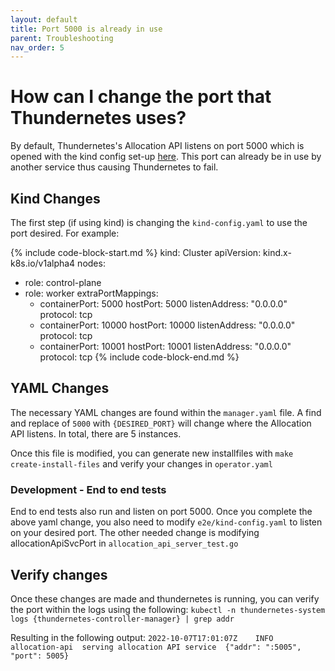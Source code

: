 ```yaml
---
layout: default
title: Port 5000 is already in use
parent: Troubleshooting
nav_order: 5
---
```


# How can I change the port that Thundernetes uses?

By default, Thundernetes's Allocation API listens on port 5000 which is opened with the kind config set-up [here](../quickstart/installing-kind.md). This port can already be in use by another service thus causing Thundernetes to fail.

## Kind Changes
The first step (if using kind) is changing the `kind-config.yaml` to use the port desired. For example:

{% include code-block-start.md %}
kind: Cluster
apiVersion: kind.x-k8s.io/v1alpha4
nodes:
- role: control-plane
- role: worker
  extraPortMappings:
  - containerPort: 5000
    hostPort: 5000
    listenAddress: "0.0.0.0"
    protocol: tcp
  - containerPort: 10000
    hostPort: 10000
    listenAddress: "0.0.0.0"
    protocol: tcp
  - containerPort: 10001
    hostPort: 10001
    listenAddress: "0.0.0.0"
    protocol: tcp
{% include code-block-end.md %}

## YAML Changes
The necessary YAML changes are found within the `manager.yaml` file. A find and replace of `5000` with `{DESIRED_PORT}` will change where the Allocation API listens. In total, there are 5 instances.

Once this file is modified, you can generate new installfiles with `make create-install-files` and verify your changes in `operator.yaml`

### Development - End to end tests
End to end tests also run and listen on port 5000. Once you complete the above yaml change, you also need to modify `e2e/kind-config.yaml` to listen on your desired port. The other needed change is modifying allocationApiSvcPort in `allocation_api_server_test.go` 

## Verify changes

Once these changes are made and thundernetes is running, you can verify the port within the logs using the following:
`kubectl -n thundernetes-system logs {thundernetes-controller-manager} | grep addr`

Resulting in the following output:
`2022-10-07T17:01:07Z    INFO    allocation-api  serving allocation API service  {"addr": ":5005", "port": 5005}`
